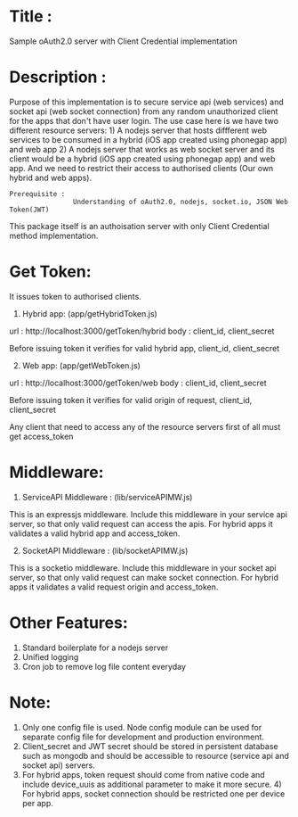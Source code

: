 Title :
========================================================================================
Sample oAuth2.0 server with Client Credential implementation

Description : 
========================================================================================
Purpose of this implementation is to secure service api (web services) and socket api (web socket connection) from any random unauthorized client for the apps that don't have user login. 
The use case here is we have two different resource servers: 1) A nodejs server that hosts diffferent web services to be consumed in a hybrid (iOS app created using phonegap app) and web app 2) A nodejs server that works as web socket server and its client would be a hybrid (iOS app created using phonegap app) and web app. And we need to restrict their access to authorised clients (Our own hybrid and web apps). 

	Prerequisite : 
					Understanding of oAuth2.0, nodejs, socket.io, JSON Web Token(JWT)


This package itself is an authoisation server with only Client Credential method implementation. 

Get Token:
========================================================================================
It issues token to authorised clients.

1) Hybrid app: (app/getHybridToken.js)

url : http://localhost:3000/getToken/hybrid
body : client_id, client_secret

Before issuing token it verifies for valid hybrid app, client_id, client_secret

2) Web app: (app/getWebToken.js)

url : http://localhost:3000/getToken/web
body : client_id, client_secret

Before issuing token it verifies for valid origin of request, client_id, client_secret

Any client that need to access any of the resource servers first of all must get access_token


Middleware:
========================================================================================

1) ServiceAPI Middleware : (lib/serviceAPIMW.js)

This is an expressjs middleware. Include this middleware in your service api server, so that only valid request can access the apis. For hybrid apps it validates a valid hybrid app and access_token.

2) SocketAPI Middleware : (lib/socketAPIMW.js)

This is a socketio middleware. Include this middleware in your socket api server, so that only valid request can make socket connection. For hybrid apps it validates a valid request origin and access_token.


Other Features:
========================================================================================

1) Standard boilerplate for a nodejs server
2) Unified logging 
3) Cron job to remove log file content everyday


Note:
=========================================================================================

1) Only one config file is used. Node config module can be used for separate config file for development and production environment.                                                                                                                 
2) Client_secret and JWT secret should be stored in persistent database such as mongodb and should be accessible to resource (service api and socket api) servers.                                                                             
3) For hybrid apps, token request should come from native code and include device_uuis as additional parameter to make it more secure.                                                                                                                           4) For hybrid apps, socket connection should be restricted one per device per app.
